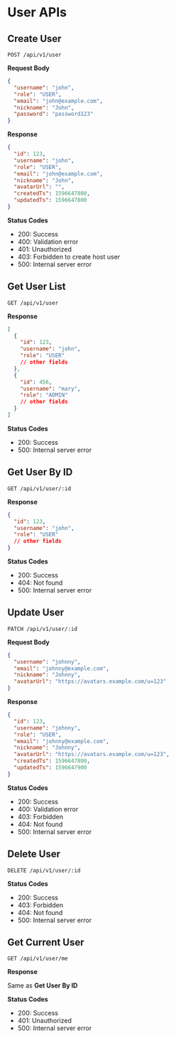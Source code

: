 # User APIs

## Create User

```
POST /api/v1/user
```

**Request Body**

```json
{
  "username": "john",
  "role": "USER",
  "email": "john@example.com",
  "nickname": "John",
  "password": "password123"
}
```

**Response**

```json
{
  "id": 123,
  "username": "john",
  "role": "USER",
  "email": "john@example.com",
  "nickname": "John",
  "avatarUrl": "",
  "createdTs": 1596647800,
  "updatedTs": 1596647800
}
```

**Status Codes**

- 200: Success
- 400: Validation error
- 401: Unauthorized
- 403: Forbidden to create host user
- 500: Internal server error

## Get User List

```
GET /api/v1/user
```

**Response**

```json
[
  {
    "id": 123,
    "username": "john",
    "role": "USER"
    // other fields
  },
  {
    "id": 456,
    "username": "mary",
    "role": "ADMIN"
    // other fields
  }
]
```

**Status Codes**

- 200: Success
- 500: Internal server error

## Get User By ID

```
GET /api/v1/user/:id
```

**Response**

```json
{
  "id": 123,
  "username": "john",
  "role": "USER"
  // other fields
}
```

**Status Codes**

- 200: Success
- 404: Not found
- 500: Internal server error

## Update User

```
PATCH /api/v1/user/:id
```

**Request Body**

```json
{
  "username": "johnny",
  "email": "johnny@example.com",
  "nickname": "Johnny",
  "avatarUrl": "https://avatars.example.com/u=123"
}
```

**Response**

```json
{
  "id": 123,
  "username": "johnny",
  "role": "USER",
  "email": "johnny@example.com",
  "nickname": "Johnny",
  "avatarUrl": "https://avatars.example.com/u=123",
  "createdTs": 1596647800,
  "updatedTs": 1596647900
}
```

**Status Codes**

- 200: Success
- 400: Validation error
- 403: Forbidden
- 404: Not found
- 500: Internal server error

## Delete User

```
DELETE /api/v1/user/:id
```

**Status Codes**

- 200: Success
- 403: Forbidden
- 404: Not found
- 500: Internal server error

## Get Current User

```
GET /api/v1/user/me
```

**Response**

Same as **Get User By ID**

**Status Codes**

- 200: Success
- 401: Unauthorized
- 500: Internal server error
